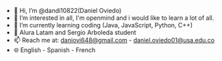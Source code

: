 - 👋 Hi, I’m @dandi10822(Daniel Oviedo)
- 👀 I’m interested in all, I'm openmind and i would like to learn a lot of all.
- 🌱 I’m currently learning coding (Java, JavaScript, Python, C++)
- 💞️ Alura Latam and Sergio Arboleda student
- 📫 Reach me at: daniovi648@gmail.com - daniel.oviedo01@usa.edu.co
- 🌐 English - Spanish - French

<!---
dandi10822/dandi10822 is a ✨ special ✨ repository because its `README.md` (this file) appears on your GitHub profile.
You can click the Preview link to take a look at your changes.
--->
